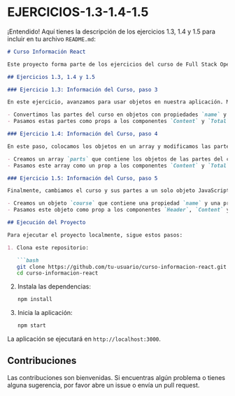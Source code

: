 # EJERCICIOS-1.3-1.4-1.5
¡Entendido! Aquí tienes la descripción de los ejercicios 1.3, 1.4 y 1.5 para incluir en tu archivo `README.md`:

```markdown
# Curso Información React

Este proyecto forma parte de los ejercicios del curso de Full Stack Open. En él, estamos construyendo una aplicación React que maneja la información de un curso.

## Ejercicios 1.3, 1.4 y 1.5

### Ejercicio 1.3: Información del Curso, paso 3

En este ejercicio, avanzamos para usar objetos en nuestra aplicación. Modificamos las definiciones de las variables del componente `App` y refactorizamos la aplicación para que siga funcionando con las nuevas definiciones.

- Convertimos las partes del curso en objetos con propiedades `name` y `exercises`.
- Pasamos estas partes como props a los componentes `Content` y `Total`.

### Ejercicio 1.4: Información del Curso, paso 4

En este paso, colocamos los objetos en un array y modificamos las partes necesarias de la aplicación para que continue funcionando.

- Creamos un array `parts` que contiene los objetos de las partes del curso.
- Pasamos este array como un prop a los componentes `Content` y `Total`.

### Ejercicio 1.5: Información del Curso, paso 5

Finalmente, cambiamos el curso y sus partes a un solo objeto JavaScript y ajustamos lo necesario para que todo funcione correctamente.

- Creamos un objeto `course` que contiene una propiedad `name` y una propiedad `parts`, que es un array de las partes del curso.
- Pasamos este objeto como prop a los componentes `Header`, `Content` y `Total`.

## Ejecución del Proyecto

Para ejecutar el proyecto localmente, sigue estos pasos:

1. Clona este repositorio:

   ```bash
   git clone https://github.com/tu-usuario/curso-informacion-react.git
   cd curso-informacion-react
   ```

2. Instala las dependencias:

   ```bash
   npm install
   ```

3. Inicia la aplicación:

   ```bash
   npm start
   ```

La aplicación se ejecutará en `http://localhost:3000`.

## Contribuciones

Las contribuciones son bienvenidas. Si encuentras algún problema o tienes alguna sugerencia, por favor abre un issue o envía un pull request.
